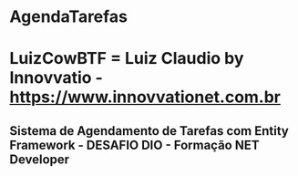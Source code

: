 # AgendaTarefas
# LuizCowBTF =  Luiz Claudio by Innovvatio - https://www.innovvationet.com.br
## Sistema de Agendamento de Tarefas com Entity Framework  -  DESAFIO DIO - Formação NET Developer
